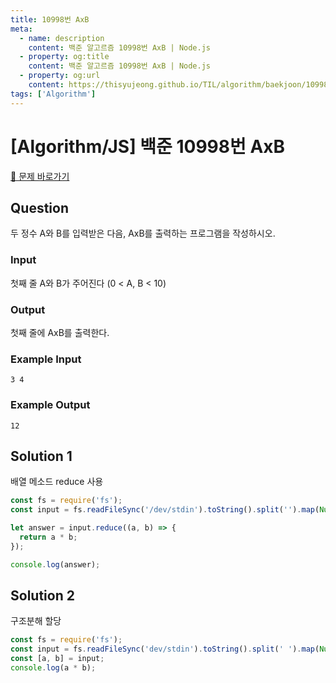 ```yaml
---
title: 10998번 AxB
meta:
  - name: description
    content: 백준 알고르즘 10998번 AxB | Node.js
  - property: og:title
    content: 백준 알고르즘 10998번 AxB | Node.js
  - property: og:url
    content: https://thisyujeong.github.io/TIL/algorithm/baekjoon/10998.html
tags: ['Algorithm']
---
```


# [Algorithm/JS] 백준 10998번 AxB

[🔗 문제 바로가기](https://www.acmicpc.net/problem/10998)

## Question

두 정수 A와 B를 입력받은 다음, AxB를 출력하는 프로그램을 작성하시오.

### Input

첫째 줄 A와 B가 주어진다 (0 < A, B < 10)

### Output

첫째 줄에 AxB를 출력한다.

### Example Input

```
3 4
```

### Example Output

```
12
```

## Solution 1

배열 메소드 reduce 사용

```js
const fs = require('fs');
const input = fs.readFileSync('/dev/stdin').toString().split('').map(Number);

let answer = input.reduce((a, b) => {
  return a * b;
});

console.log(answer);
```

## Solution 2

구조분해 할당

```js
const fs = require('fs');
const input = fs.readFileSync('dev/stdin').toString().split(' ').map(Number);
const [a, b] = input;
console.log(a * b);
```

